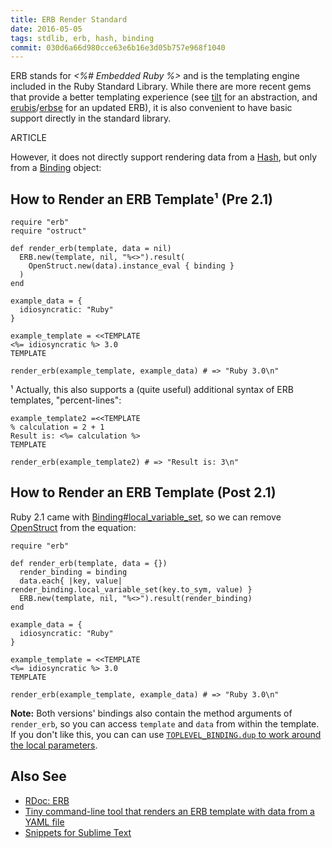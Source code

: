 ```yaml
---
title: ERB Render Standard
date: 2016-05-05
tags: stdlib, erb, hash, binding
commit: 030d6a66d980cce63e6b16e3d05b757e968f1040
---
```


ERB stands for *<%# Embedded Ruby %>* and is the templating engine included in the Ruby Standard Library. While there are more recent gems that provide a better templating experience (see [tilt](https://github.com/rtomayko/tilt) for an abstraction, and [erubis](http://www.kuwata-lab.com/erubis/)/[erbse](https://github.com/apotonick/erbse) for an updated ERB), it is also convenient to have basic support directly in the standard library.

ARTICLE

However, it does not directly support rendering data from a [Hash](http://ruby-doc.org/core-2.3.1/Hash.html), but only from a [Binding](http://ruby-doc.org/core-2.3.1/Binding.html) object:

## How to Render an ERB Template¹ (Pre 2.1)

    require "erb"
    require "ostruct"

    def render_erb(template, data = nil)
      ERB.new(template, nil, "%<>").result(
        OpenStruct.new(data).instance_eval { binding }
      )
    end

    example_data = {
      idiosyncratic: "Ruby"
    }

    example_template = <<TEMPLATE
    <%= idiosyncratic %> 3.0
    TEMPLATE

    render_erb(example_template, example_data) # => "Ruby 3.0\n"

¹ Actually, this also supports a (quite useful) additional syntax of ERB templates, "percent-lines":

    example_template2 =<<TEMPLATE
    % calculation = 2 + 1
    Result is: <%= calculation %>
    TEMPLATE

    render_erb(example_template2) # => "Result is: 3\n"

## How to Render an ERB Template (Post 2.1)

Ruby 2.1 came with [Binding#local_variable_set](http://ruby-doc.org/core-2.3.1/Binding.html#method-i-local_variable_set), so we can remove [OpenStruct](http://ruby-doc.org/stdlib-2.3.0/libdoc/ostruct/rdoc/OpenStruct.html) from the equation:

    require "erb"

    def render_erb(template, data = {})
      render_binding = binding
      data.each{ |key, value| render_binding.local_variable_set(key.to_sym, value) }
      ERB.new(template, nil, "%<>").result(render_binding)
    end

    example_data = {
      idiosyncratic: "Ruby"
    }

    example_template = <<TEMPLATE
    <%= idiosyncratic %> 3.0
    TEMPLATE

    render_erb(example_template, example_data) # => "Ruby 3.0\n"

**Note:** Both versions' bindings also contain the method arguments of `render_erb`, so you can access `template` and `data` from within the template. If you don't like this, you can can use [`TOPLEVEL_BINDING.dup` to work around the local parameters](/44-top-level-binding.html).

## Also See

- [RDoc: ERB](http://ruby-doc.org/stdlib-2.3.0/libdoc/erb/rdoc/ERB.html)
- [Tiny command-line tool that renders an ERB template with data from a YAML file](https://github.com/janlelis/derb/blob/master/bin/derb)
- [Snippets for Sublime Text](https://github.com/janlelis/productive-sublime-snippets-erb)
